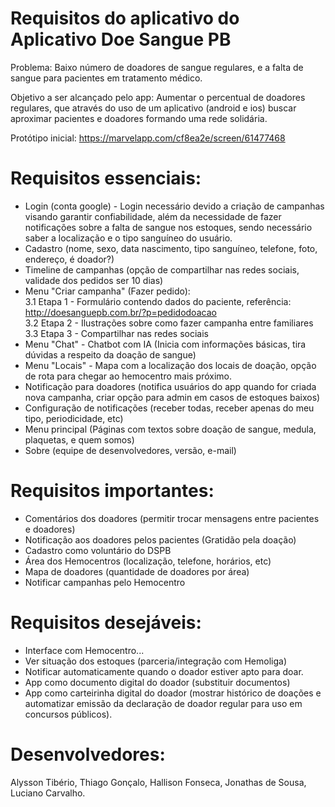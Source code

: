 # Requisitos do aplicativo do Aplicativo Doe Sangue PB

Problema: Baixo número de doadores de sangue regulares, e a falta de sangue para pacientes em tratamento médico.

Objetivo a ser alcançado pelo app: Aumentar o percentual de doadores regulares, que através do uso de um aplicativo (android e ios) buscar aproximar pacientes e doadores formando uma rede solidária.

Protótipo inicial: https://marvelapp.com/cf8ea2e/screen/61477468

# Requisitos essenciais: 

 * Login (conta google) - Login necessário devido a criação de campanhas visando garantir confiabilidade, além da necessidade de fazer notificações sobre a falta de sangue nos estoques, sendo necessário saber a localização e o tipo sanguíneo do usuário. 
 * Cadastro (nome, sexo, data nascimento, tipo sanguíneo, telefone, foto, endereço, é doador?)<br/>
 * Timeline de campanhas (opção de compartilhar nas redes sociais, validade dos pedidos ser 10 dias)<br/>
 * Menu "Criar campanha" (Fazer pedido):<br/>
   3.1 Etapa 1 - Formulário contendo dados do paciente, referência: http://doesanguepb.com.br/?p=pedidodoacao <br/>
   3.2 Etapa 2 - Ilustrações sobre como fazer campanha entre familiares <br/>
   3.3 Etapa 3 - Compartilhar nas redes sociais <br/>
 * Menu "Chat" - Chatbot com IA (Inicia com informações básicas, tira dúvidas a respeito da doação de sangue) <br/>
 * Menu "Locais" - Mapa com a localização dos locais de doação, opção de rota para chegar ao hemocentro mais próximo. <br/>
 * Notificação para doadores (notifica usuários do app quando for criada nova campanha, criar opção para admin em casos de estoques baixos) <br/>
 * Configuração de notificações (receber todas, receber apenas do meu tipo, periodicidade, etc) <br/>
 * Menu principal (Páginas com textos sobre doação de sangue, medula, plaquetas, e quem somos) <br/>
 * Sobre (equipe de desenvolvedores, versão, e-mail) <br/>


# Requisitos importantes:

 * Comentários dos doadores (permitir trocar mensagens entre pacientes e doadores)<br/>
 * Notificação aos doadores pelos pacientes (Gratidão pela doação)<br/>
 * Cadastro como voluntário do DSPB<br/>
 * Área dos Hemocentros (localização, telefone, horários, etc)<br/>
 * Mapa de doadores (quantidade de doadores por área)<br/>
 * Notificar campanhas pelo Hemocentro<br/>

# Requisitos desejáveis: 

 * Interface com Hemocentro... <br/>
 * Ver situação dos estoques (parceria/integração com Hemoliga)<br/>
 * Notificar automaticamente quando o doador estiver apto para doar. <br/>
 * App como documento digital do doador (substituir documentos)<br/>
 * App como carteirinha digital do doador (mostrar histórico de doações e automatizar emissão da declaração de doador regular para uso em concursos públicos).<br/>


# Desenvolvedores: 

Alysson Tibério, Thiago Gonçalo, Hallison Fonseca, Jonathas de Sousa, Luciano Carvalho. 
